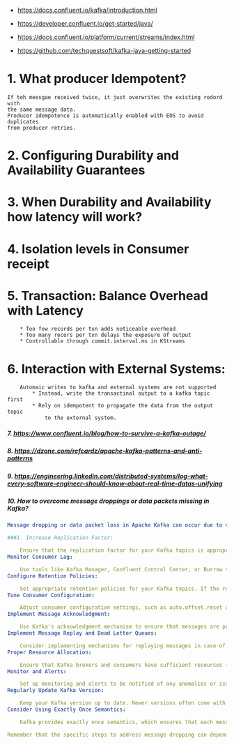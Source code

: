 * https://docs.confluent.io/kafka/introduction.html
* https://developer.confluent.io/get-started/java/
* https://docs.confluent.io/platform/current/streams/index.html

* https://github.com/techquestsoft/kafka-java-getting-started

# 1. What producer Idempotent? 
    If teh meesgae received twice, it just overwrites the existing redord with 
    the same message data.
    Producer idempotence is automatically enabled with EOS to avoid duplicates 
    from producer retries.

# 2. Configuring Durability and Availability Guarantees

# 3. When Durability and Availability how latency will work?

# 4. Isolation levels in Consumer receipt

# 5. Transaction: Balance Overhead with Latency
        * Too few records per txn adds noticeable overhead
        * Too many recors per txn delays the exposure of output
        * Controllable through commit.interval.ms in KStreams

# 6. Interaction with External Systems:
        Automaic writes to kafka and external systems are not supported
            * Instead, write the transactinal output to a kafka topic first
            * Rely on idempotent to propagate the data from the output topic 
                to the external system. 

##### 7. https://www.confluent.io/blog/how-to-survive-a-kafka-outage/

##### 8. https://dzone.com/refcardz/apache-kafka-patterns-and-anti-patterns

##### 9. https://engineering.linkedin.com/distributed-systems/log-what-every-software-engineer-should-know-about-real-time-datas-unifying

##### 10.  How to overcome message droppings or data packets missing in Kafka? 
````yaml
Message dropping or data packet loss in Apache Kafka can occur due to various reasons, and addressing this issue requires a combination of proper configuration, monitoring, and handling potential failure scenarios. Here are several strategies to overcome message droppings or data packets missing in Kafka:

###1. Increase Replication Factor:

    Ensure that the replication factor for your Kafka topics is appropriately set. This ensures that multiple copies (replicas) of each partition exist across different brokers. If one broker goes down, another replica can serve the data.
Monitor Consumer Lag:

    Use tools like Kafka Manager, Confluent Control Center, or Burrow to monitor consumer lag. Consumer lag represents the time it takes for a consumer to catch up with the latest messages. Identifying and addressing lag can help prevent message dropping.
Configure Retention Policies:

    Set appropriate retention policies for your Kafka topics. If the retention period is too short, messages may be deleted before consumers have a chance to consume them. If it's too long, it may lead to unnecessary disk space consumption.
Tune Consumer Configuration:

    Adjust consumer configuration settings, such as auto.offset.reset and enable.auto.commit, to ensure that consumers can recover from failures gracefully. For example, setting auto.offset.reset to "earliest" can ensure that consumers start reading from the beginning of the topic if no offset is stored.
Implement Message Acknowledgment:

    Use Kafka's acknowledgment mechanism to ensure that messages are processed successfully before they are considered consumed. This involves configuring your consumers to acknowledge messages only after processing.
Implement Message Replay and Dead Letter Queues:

    Consider implementing mechanisms for replaying messages in case of processing failures. You can use dead-letter queues to store messages that couldn't be processed successfully and investigate the issues later.
Proper Resource Allocation:

    Ensure that Kafka brokers and consumers have sufficient resources (CPU, memory, disk) to handle the expected workload. Insufficient resources can lead to performance issues and data loss.
Monitor and Alerts:

    Set up monitoring and alerts to be notified of any anomalies or issues in your Kafka cluster. Monitor metrics such as broker lag, under-replicated partitions, and resource utilization.
Regularly Update Kafka Version:

    Keep your Kafka version up to date. Newer versions often come with bug fixes, improvements, and optimizations that can enhance stability and reliability.
Consider Using Exactly Once Semantics:

    Kafka provides exactly once semantics, which ensures that each message is processed by the consumer exactly once, even in the presence of failures. This can be achieved using features like idempotent producers and transactions.

Remember that the specific steps to address message dropping can depend on the details of your Kafka deployment, including your use case, workload, and cluster architecture. Regularly review and update your configuration and procedures based on your evolving requirements.
````





